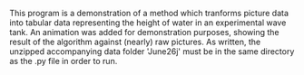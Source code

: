 This program is a demonstration of a method which tranforms picture
data into tabular data representing the height of water in an 
experimental wave tank. An animation was added for demonstration
purposes, showing the result of the algorithm against (nearly) raw 
pictures. As written, the unzipped accompanying data folder 'June26j'
must be in the same directory as the .py file in order to run. 
